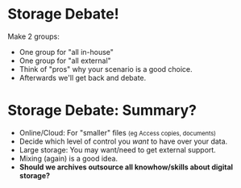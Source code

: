 <!--
  EXERCISE
-->

# Storage Debate! 

<aside class="notes">
Make 2 groups:

  * One group for "all in-house"
  * One group for "all external"
  * Think of "pros" why your scenario is a good choice.
  * Afterwards we'll get back and debate.
</aside>



# Storage Debate: Summary?

  * Online/Cloud: For "smaller" files
    <small>(eg Access copies, documents)</small>
  * Decide which level of control you *want* to have over your data.
  * Large storage: You may want/need to get external support.
  * Mixing (again) is a good idea.
  * **Should we archives outsource all knowhow/skills about digital storage?**
